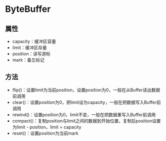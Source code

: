# ByteBuffer

## 属性

- capacity：缓冲区容量
- limit：缓冲区存量
- position：读写游标
- mark：备忘标记

## 方法

- flip()：设置limit为当前position，设置position为0，一般在从Buffer读出数据前调用
- clear()：设置position为0，把limit设为capacity，一般在把数据写入Buffer前调用
- rewind()：设置position为0，limit不变，一般在把数据重写入Buffer前调用
- compact()：复制position与limit之间的数据到开始位置，复制后position设置为limit - position，limit = capacity
- reset()：设置position为当前mark
